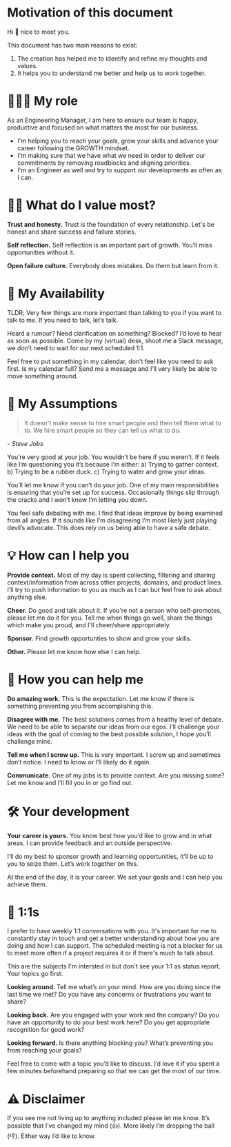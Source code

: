 # Motivation of this document
Hi 👋 nice to meet you.

This document has two main reasons to exist:
1) The creation has helped me to identify and refine my thoughts and values.
2) It helps you to understand me better and help us to work together.

# 👨🏻‍💻 My role
As an Engineering Manager, I am here to ensure our team is happy, productive and focused on what matters the most for our business.
* I'm helping you to reach your goals, grow your skills and advance your career following the GROWTH mindset.
* I'm making sure that we have what we need in order to deliver our commitments by removing roadblocks and aligning priorities. 
* I'm an Engineer as well and try to support our developments as often as I can.

# 🙌🏻 What do I value most?
**Trust and honesty.** Trust is the foundation of every relationship. Let's be honest and share success and failure stories.

**Self reflection.** Self reflection is an important part of growth. You’ll miss opportunities without it.

**Open failure culture.** Everybody does mistakes. Do them but learn from it.

# 📲 My Availability
TLDR; Very few things are more important than talking to you if you want to talk to me. If you need to talk, let’s talk.

Heard a rumour? Need clarification on something? Blocked? 
I’d love to hear as soon as possible. Come by my (virtual) desk, shoot me a Slack message, we don’t need to wait for our next scheduled 1:1.

Feel free to put something in my calendar, don’t feel like you need to ask first.
Is my calendar full? Send me a message and I’ll very likely be able to move something around.

# 🔮 My Assumptions
> It doesn't make sense to hire smart people and then tell them what to to. We hire smart people so they can tell us what to do.

*- Steve Jobs*

You’re very good at your job. You wouldn’t be here if you weren’t. If it feels like I’m questioning you it’s because I’m either: 
a) Trying to gather context. 
b) Trying to be a rubber duck.
c) Trying to water and grow your ideas.

You’ll let me know if you can’t do your job. One of my main responsibilities is ensuring that you’re set up for success. Occasionally things slip through the cracks and I won’t know I’m letting you down.

You feel safe debating with me. I find that ideas improve by being examined from all angles. If it sounds like I’m disagreeing I’m most likely just playing devil’s advocate. This does rely on us being able to have a safe debate.

# 💡 How can I help you
**Provide context.** Most of my day is spent collecting, filtering and sharing context/information from across other projects, domains, and product lines. I’ll try to push information to you as much as I can but feel free to ask about anything else.

**Cheer.** Do good and talk about it. If you're not a person who self-promotes, please let me do it for you. Tell me when things go well, share the things which make you proud, and I'll cheer/share appropriately.

**Sponsor.** Find growth opportunties to show and grow your skills.

**Other.** Please let me know how else I can help. 

# 💪 How you can help me
**Do amazing work.** 
This is the expectation. Let me know if there is something preventing you from accomplishing this.

**Disagree with me.** 
The best solutions comes from a healthy level of debate. We need to be able to separate our ideas from our egos. I’ll challenge your ideas with the goal of coming to the best possible solution, I hope you’ll challenge mine.

**Tell me when I screw up.** 
This is very important. I screw up and sometimes don’t notice. I need to know or I’ll likely do it again.

**Communicate.** 
One of my jobs is to provide context. Are you missing some? Let me know and I’ll fill you in or go find out.

# 🛠 Your development
**Your career is yours.** You know best how you’d like to grow and in what areas. I can provide feedback and an outside perspective.

I’ll do my best to sponsor growth and learning opportunities, it’ll be up to you to seize them. Let’s work together on this.

At the end of the day, it is your career. We set your goals and I can help you achieve them.

# 🔁 1:1s
I prefer to have weekly 1:1 conversations with you.
It's important for me to constantly stay in touch and get a better understanding about how you are doing and how I can support.
The scheduled meeting is not a blocker for us to meet more often if a project requires it or if there's much to talk about.

This are the subjects I'm intersted in but don't see your 1:1 as status report. Your topics go first.

**Looking around.** Tell me what’s on your mind. How are you doing since the last time we met? Do you have any concerns or frustrations you want to share?

**Looking back.** Are you engaged with your work and the company? Do you have an opportunity to do your best work here? Do you get appropriate recognition for good work? 

**Looking forward.** Is there anything blocking you? What’s preventing you from reaching your goals?

Feel free to come with a topic you’d like to discuss. I’d love it if you spent a few minutes beforehand preparing so that we can get the most of our time.

# ⚠️ Disclaimer
If you see me not living up to anything included please let me know. It’s possible that I’ve changed my mind (👍). More likely I’m dropping the ball (👎). Either way I’d like to know.
